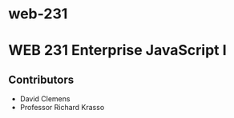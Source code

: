 # web-231
<h1>WEB 231 Enterprise JavaScript I</h1>
<h2>Contributors</h2>
<ul>
    <li>David Clemens</li>
    <li>Professor Richard Krasso</li>
</ul>
